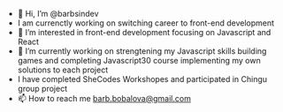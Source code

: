 - 👋 Hi, I’m @barbsindev 
- I am currenctly working on switching career to front-end development
- 👀 I’m interested in front-end development focusing on Javascript and React
- 🌱 I’m currently working on strengtening my Javascript skills building games and completing Javascript30 course implementing my own solutions to each project
- I have completed SheCodes Workshopes and participated in Chingu group project
- 📫 How to reach me barb.bobalova@gmail.com

<!---
barbsindev/barbsindev is a ✨ special ✨ repository because its `README.md` (this file) appears on your GitHub profile.
You can click the Preview link to take a look at your changes.
--->
